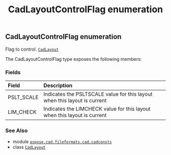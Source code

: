 ﻿---
title: CadLayoutControlFlag enumeration
second_title: Aspose.CAD for Python via .NET API References
description: 
type: docs
weight: 220
url: /aspose.cad.fileformats.cad.cadconsts/cadlayoutcontrolflag/
is_root: false
---

## CadLayoutControlFlag enumeration

Flag to control.
[`CadLayout`](/cad/python-net/aspose.cad.fileformats.cad.cadobjects/cadlayout)



The CadLayoutControlFlag type exposes the following members:

### Fields
| Field | Description |
| :- | :- |
| PSLT_SCALE | Indicates the PSLTSCALE value for this layout when this layout is current |
| LIM_CHECK | Indicates the LIMCHECK value for this layout when this layout is current |



### See Also
* module [`aspose.cad.fileformats.cad.cadconsts`](..)
* class [`CadLayout`](/cad/python-net/aspose.cad.fileformats.cad.cadobjects/cadlayout)

